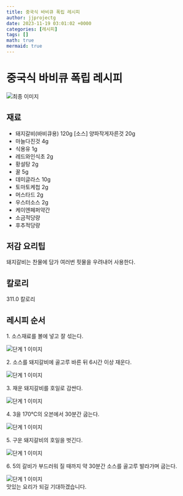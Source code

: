 ```yaml
---
title: 중국식 바비큐 폭립 레시피
author: jjprojectg
date: 2023-11-19 03:01:02 +0000
categories: [레시피]
tags: []
math: true
mermaid: true
---
```

<meta name="og:type" content="website"/>
<meta charset="UTF-8"/>
<div class="header">
  <h1>중국식 바비큐 폭립 레시피</h1>
</div>

<div class="container my-4">
  <div class="row">
    <div class="col-12 col-md-6">
      <div class="recipe-image">
        <img src="http://www.foodsafetykorea.go.kr/uploadimg/20141117/20141117053712_1416213432496.jpg" class="step-image" alt="최종 이미지"/>
      </div>
    </div>
    <div class="col-12 col-md-6">
      <div class="ingredients">
        <h2>재료</h2>
        <ul class="card">
          <li> 돼지갈비(바비큐용) 120g [소스] 양파작게자른것 20g </li>
          <li>  마늘다진것 4g </li>
          <li>  식용유 1g </li>
          <li>  레드와인식초 2g </li>
          <li>  황설탕 2g </li>
          <li>  꿀 5g </li>
          <li>  데미글라스 10g </li>
          <li>  토마토케첩 2g </li>
          <li>  머스타드 2g </li>
          <li>  우스터소스 2g </li>
          <li>  케이엔페퍼약간 </li>
          <li>  소금적당량 </li>
          <li>  후추적당량 </li>
</ul>
      </div>
    </div>
    <div class="col-12 col-md-6">
      <div class="ingredients">
        <h2>저감 요리팁</h2>
        <div class="card"> 
          <p>
            돼지갈비는 찬물에 담가 여러번 핏물을 우려내어 사용한다.
          </p>
        </div>
      </div>
      <div class="ingredients">
        <h2>칼로리</h2>
        <div class="card"> 
          <p>
            311.0 칼로리
          </p>
        </div>
      </div>
    </div>
  </div>

  <h2 class="my-4">레시피 순서</h2>
  <div class="card recipe-card">
    <div class="card-body recipe-step">
      <p class="card-text step-description">1. 소스재료를 볼에 넣고 잘 섞는다.</p>
      <img src="http://www.foodsafetykorea.go.kr/uploadimg/cook/979-1.jpg" alt="단계 1 이미지" class="step-image"/>
    </div>
  </div>
  <div class="card recipe-card">
    <div class="card-body recipe-step">
      <p class="card-text step-description">2. 소스를 돼지갈비에 골고루 바른 뒤 6시간 이상 재운다.</p>
      <img src="http://www.foodsafetykorea.go.kr/uploadimg/cook/979-2.jpg" alt="단계 1 이미지" class="step-image"/>
    </div>
  </div>
  <div class="card recipe-card">
    <div class="card-body recipe-step">
      <p class="card-text step-description">3. 재운 돼지갈비를 호일로 감싼다.</p>
      <img src="http://www.foodsafetykorea.go.kr/uploadimg/cook/979-3.jpg" alt="단계 1 이미지" class="step-image"/>
    </div>
  </div>
  <div class="card recipe-card">
    <div class="card-body recipe-step">
      <p class="card-text step-description">4. 3을 170℃의 오븐에서 30분간 굽는다.</p>
      <img src="http://www.foodsafetykorea.go.kr/uploadimg/cook/979-4.jpg" alt="단계 1 이미지" class="step-image"/>
    </div>
  </div>
  <div class="card recipe-card">
    <div class="card-body recipe-step">
      <p class="card-text step-description">5. 구운 돼지갈비의 호일을 벗긴다.</p>
      <img src="http://www.foodsafetykorea.go.kr/uploadimg/cook/979-5.jpg" alt="단계 1 이미지" class="step-image"/>
    </div>
  </div>
  <div class="card recipe-card">
    <div class="card-body recipe-step">
      <p class="card-text step-description">6. 5의 갈비가 부드러워 질 때까지 약 30분간 소스를 골고루 발라가며 굽는다.</p>
      <img src="http://www.foodsafetykorea.go.kr/uploadimg/cook/979-6.jpg" alt="단계 1 이미지" class="step-image"/>
    </div>
  </div>

</div>
맛있는 요리가 되길 기대하겠습니다.
